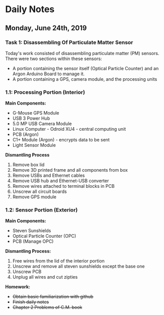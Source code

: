 # Daily Notes

## Monday, June 24th, 2019

### Task 1: Disassembling Of Particulate Matter Sensor

Today's work consisted of disassembling particulate matter (PM) sensors. There were two sections within these sensors:

- A portion containing the sensor itself (Optical Particle Counter) and an Argon Arduino Board to manage it.
- A portion containing a GPS, camera module, and the processing units

### 1.1: Processing Portion (Interior)

**Main Components:**

- G-Mouse GPS Module
- USB 3 Power Hub
- 5.0 MP USB Camera Module
- Linux Computer - Odroid XU4 - central computing unit
- PCB (Argon)
- C1+ Module (Argon) - encrypts data to be sent
- Light Sensor Module

**Dismantling Process**

1. Remove box lid
2. Remove 3D printed frame and all components from box
3. Remove USBs and Ethernet cables
4. Remove USB hub and Ethernet-USB converter
5. Remove wires attached to terminal blocks in PCB
5. Unscrew all circuit boards
6. Remove GPS module

### 1.2: Sensor Portion (Exterior)

**Main Components:**

- Steven Sunshields
- Optical Particle Counter (OPC)
- PCB (Manage OPC)

**Dismantling Process:**
1. Free wires from the lid of the interior portion
3. Unscrew and remove all steven sunshields except the base one
4. Unscrew PCB
5. Unplug all wires and cut zipties

**Homework:**
- ~~Obtain basic familiarization with github~~
- ~~Finish daily notes~~
- ~~Chapter 2 Problems of C.M. book~~
